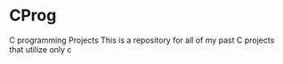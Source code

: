 # CProg
C programming Projects
This is a repository for all of my past C projects that utilize only c
